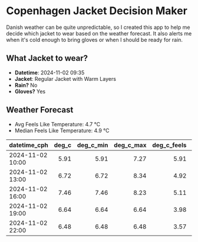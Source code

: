 
# Copenhagen Jacket Decision Maker

Danish weather can be quite unpredictable, so I created this app to help me decide which jacket to wear based on the weather forecast. 
It also alerts me when it's cold enough to bring gloves or when I should be ready for rain.

## What Jacket to wear?

- **Datetime**: 2024-11-02 09:35
- **Jacket**: Regular Jacket with Warm Layers
- **Rain?** No
- **Gloves?** Yes

## Weather Forecast
- Avg Feels Like Temperature: 4.7 °C
- Median Feels Like Temperature: 4.9 °C

| datetime_cph     |   deg_c |   deg_c_min |   deg_c_max |   deg_c_feels | weather   | wind   | rain   |
|:-----------------|--------:|------------:|------------:|--------------:|:----------|:-------|:-------|
| 2024-11-02 10:00 |    5.91 |        5.91 |        7.27 |          5.91 | Clear     | Low    | None   |
| 2024-11-02 13:00 |    6.72 |        6.72 |        8.34 |          4.92 | Clouds    | Low    | None   |
| 2024-11-02 16:00 |    7.46 |        7.46 |        8.23 |          5.11 | Clouds    | Low    | None   |
| 2024-11-02 19:00 |    6.64 |        6.64 |        6.64 |          3.98 | Clouds    | Low    | None   |
| 2024-11-02 22:00 |    6.48 |        6.48 |        6.48 |          3.57 | Clouds    | Low    | None   |
        
